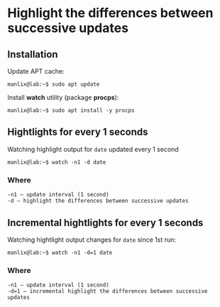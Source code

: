 # Highlight the differences between successive updates


## Installation

Update APT cache:
```
manlix@lab:~$ sudo apt update
```


Install **watch** utility (package **procps**):
```
manlix@lab:~$ sudo apt install -y procps
```

## Hightlights for every 1 seconds

Watching highlight output for `date` updated every 1 second
```
manlix@lab:~$ watch -n1 -d date
```

### Where
```
-n1 — update interval (1 second)
-d — highlight the differences between successive updates
```

## Incremental hightlights for every 1 seconds

Watching hightlight output changes for `date` since 1st run:
```
manlix@lab:~$ watch -n1 -d=1 date
```

### Where
```
-n1 — update interval (1 second)
-d=1 — incremental highlight the differences between successive updates
```
